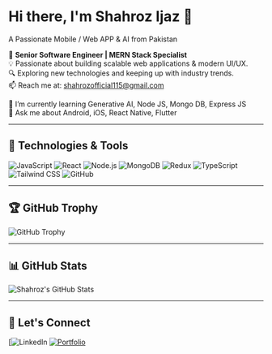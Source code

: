 # Hi there, I'm Shahroz Ijaz 👋
A Passionate Mobile / Web APP & AI from Pakistan

🚀 **Senior Software Engineer | MERN Stack Specialist**  
💡 Passionate about building scalable web applications & modern UI/UX.  
🔍 Exploring new technologies and keeping up with industry trends.  
📫 Reach me at: shahrozofficial115@gmail.com  

🌱 I’m currently learning Generative AI, Node JS, Mongo DB, Express JS  
💬 Ask me about Android, iOS, React Native, Flutter  

---

## 🚀 Technologies & Tools

![JavaScript](https://img.shields.io/badge/JavaScript-F7DF1E?style=flat&logo=javascript&logoColor=black)
![React](https://img.shields.io/badge/React-61DAFB?style=flat&logo=react&logoColor=black)
![Node.js](https://img.shields.io/badge/Node.js-339933?style=flat&logo=nodedotjs&logoColor=white)
![MongoDB](https://img.shields.io/badge/MongoDB-47A248?style=flat&logo=mongodb&logoColor=white)
![Redux](https://img.shields.io/badge/Redux-764ABC?style=flat&logo=redux&logoColor=white)
![TypeScript](https://img.shields.io/badge/TypeScript-007ACC?style=flat&logo=typescript&logoColor=white)
![Tailwind CSS](https://img.shields.io/badge/TailwindCSS-06B6D4?style=flat&logo=tailwindcss&logoColor=white)
![GitHub](https://img.shields.io/badge/GitHub-181717?style=flat&logo=github&logoColor=white)

---

## 🏆 GitHub Trophy

![GitHub Trophy](https://github-profile-trophy.vercel.app/?username=your-github-username&theme=onedark)

---

## 📊 GitHub Stats

![Shahroz's GitHub Stats](https://github-readme-stats.vercel.app/api?username=your-github-username&show_icons=true&theme=dark)

---

## 📢 Let's Connect

[![LinkedIn](https://www.linkedin.com/in/shahroz-ijaz-b33669137/)
[![Portfolio](https://img.shields.io/badge/Portfolio-000000?style=flat&logo=web&logoColor=white)](https://your-portfolio.com)
